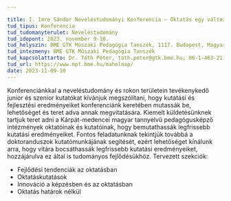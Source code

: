 ```yaml
---

title: I. Imre Sándor Neveléstudományi Konferencia – Oktatás egy változó világban
tud_tipus: Konferencia
tud_tudomanyterulet: Neveléstudomány
tud_idopont: 2023. november 9-10.
tud_helyszin: BME GTK Műszaki Pedagógia Tanszék, 1117. Budapest, Magyar tudósok körútja 2. QA I. emelet
tud_intezmeny: BME GTK Műszaki Pedagógia Tanszék
tud_kapcsolattarto: Dr. Tóth Péter, toth.peter@gtk.bme.hu; 06-1-463-2115
tud_url: https://www.mpt.bme.hu/maholnap/
date: 2023-11-09-10
---
```

Konferenciánkkal a neveléstudomány és rokon területein tevékenykedő junior és szenior kutatókat kívánjuk megszólítani, hogy kutatási és fejlesztési eredményeiket konferenciánk keretében mutassák be, lehetőséget és teret adva annak megvitatására.
Kiemelt küldetésünknek tartjuk teret adni a Kárpát-medencei magyar tannyelvű pedagógusképző intézmények oktatóinak és kutatóinak, hogy bemutathassák legfrissebb kutatási eredményeiket.
Fontos feladatunknak tekintjük továbbá a doktoranduszok kutatómunkájának segítését, ezért lehetőséget kínálunk arra, hogy vitára bocsáthassák legfrissebb kutatási eredményeiket, hozzájárulva ez által is tudományos fejlődésükhöz.
Tervezett szekciók:
-	Fejlődési tendenciák az oktatásban
-	Oktatáskutatások
-	Innováció a képzésben és az oktatásban
-	Oktatás határok nélkül

